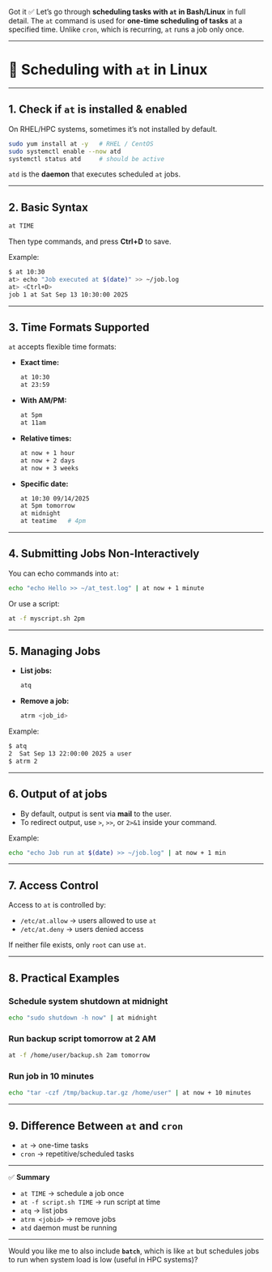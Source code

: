 Got it ✅ Let’s go through **scheduling tasks with `at` in Bash/Linux** in full detail. The `at` command is used for **one-time scheduling of tasks** at a specified time. Unlike `cron`, which is recurring, `at` runs a job only once.

---

# 📌 Scheduling with `at` in Linux

---

## 1. **Check if `at` is installed & enabled**

On RHEL/HPC systems, sometimes it’s not installed by default.

```bash
sudo yum install at -y   # RHEL / CentOS
sudo systemctl enable --now atd
systemctl status atd     # should be active
```

`atd` is the **daemon** that executes scheduled `at` jobs.

---

## 2. **Basic Syntax**

```bash
at TIME
```

Then type commands, and press **Ctrl+D** to save.

Example:

```bash
$ at 10:30
at> echo "Job executed at $(date)" >> ~/job.log
at> <Ctrl+D>
job 1 at Sat Sep 13 10:30:00 2025
```

---

## 3. **Time Formats Supported**

`at` accepts flexible time formats:

* **Exact time:**

  ```bash
  at 10:30
  at 23:59
  ```

* **With AM/PM:**

  ```bash
  at 5pm
  at 11am
  ```

* **Relative times:**

  ```bash
  at now + 1 hour
  at now + 2 days
  at now + 3 weeks
  ```

* **Specific date:**

  ```bash
  at 10:30 09/14/2025
  at 5pm tomorrow
  at midnight
  at teatime   # 4pm
  ```

---

## 4. **Submitting Jobs Non-Interactively**

You can echo commands into `at`:

```bash
echo "echo Hello >> ~/at_test.log" | at now + 1 minute
```

Or use a script:

```bash
at -f myscript.sh 2pm
```

---

## 5. **Managing Jobs**

* **List jobs:**

  ```bash
  atq
  ```

* **Remove a job:**

  ```bash
  atrm <job_id>
  ```

Example:

```bash
$ atq
2  Sat Sep 13 22:00:00 2025 a user
$ atrm 2
```

---

## 6. **Output of at jobs**

* By default, output is sent via **mail** to the user.
* To redirect output, use `>`, `>>`, or `2>&1` inside your command.

Example:

```bash
echo "echo Job run at $(date) >> ~/job.log" | at now + 1 min
```

---

## 7. **Access Control**

Access to `at` is controlled by:

* `/etc/at.allow` → users allowed to use `at`
* `/etc/at.deny` → users denied access

If neither file exists, only `root` can use `at`.

---

## 8. **Practical Examples**

### Schedule system shutdown at midnight

```bash
echo "sudo shutdown -h now" | at midnight
```

### Run backup script tomorrow at 2 AM

```bash
at -f /home/user/backup.sh 2am tomorrow
```

### Run job in 10 minutes

```bash
echo "tar -czf /tmp/backup.tar.gz /home/user" | at now + 10 minutes
```

---

## 9. **Difference Between `at` and `cron`**

* `at` → one-time tasks
* `cron` → repetitive/scheduled tasks

---

✅ **Summary**

* `at TIME` → schedule a job once
* `at -f script.sh TIME` → run script at time
* `atq` → list jobs
* `atrm <jobid>` → remove jobs
* `atd` daemon must be running

---

Would you like me to also include **`batch`**, which is like `at` but schedules jobs to run when system load is low (useful in HPC systems)?
